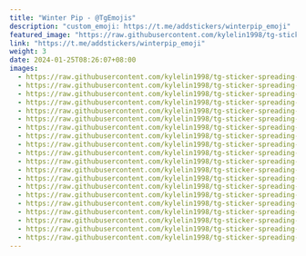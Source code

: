 ```yaml
---
title: "Winter Pip - @TgEmojis"
description: "custom_emoji: https://t.me/addstickers/winterpip_emoji"
featured_image: "https://raw.githubusercontent.com/kylelin1998/tg-sticker-spreading-worldwide-images/main/img/317a7ed5-e12e-4b59-b940-8f0cc298f0fc.jpg"
link: "https://t.me/addstickers/winterpip_emoji"
weight: 3
date: 2024-01-25T08:26:07+08:00
images:
  - https://raw.githubusercontent.com/kylelin1998/tg-sticker-spreading-worldwide-images/main/img/317a7ed5-e12e-4b59-b940-8f0cc298f0fc.jpg
  - https://raw.githubusercontent.com/kylelin1998/tg-sticker-spreading-worldwide-images/main/img/a36befc8-5138-4772-8b58-282a318f6ad1.jpg
  - https://raw.githubusercontent.com/kylelin1998/tg-sticker-spreading-worldwide-images/main/img/7e538d51-6990-4b89-8121-4e47c736f3b4.jpg
  - https://raw.githubusercontent.com/kylelin1998/tg-sticker-spreading-worldwide-images/main/img/79dd30af-0e59-4872-8282-04b513ddf518.jpg
  - https://raw.githubusercontent.com/kylelin1998/tg-sticker-spreading-worldwide-images/main/img/48e2a57f-d9f2-4b71-904e-558453b06dad.jpg
  - https://raw.githubusercontent.com/kylelin1998/tg-sticker-spreading-worldwide-images/main/img/757d51fa-68a7-4ddd-b726-9567e11a1eed.jpg
  - https://raw.githubusercontent.com/kylelin1998/tg-sticker-spreading-worldwide-images/main/img/b036f70a-f4d7-4919-89b5-383cd7006389.jpg
  - https://raw.githubusercontent.com/kylelin1998/tg-sticker-spreading-worldwide-images/main/img/6ba6e5a9-6b88-4bbc-a904-f2c82a8eb029.jpg
  - https://raw.githubusercontent.com/kylelin1998/tg-sticker-spreading-worldwide-images/main/img/20c6e11b-4ef0-41f0-b772-1963e40b527e.jpg
  - https://raw.githubusercontent.com/kylelin1998/tg-sticker-spreading-worldwide-images/main/img/624e6e21-b0c5-46fc-a6af-5657f8de5ba0.jpg
  - https://raw.githubusercontent.com/kylelin1998/tg-sticker-spreading-worldwide-images/main/img/f2ab3004-3bf3-4dca-af28-74d2d3d0a342.jpg
  - https://raw.githubusercontent.com/kylelin1998/tg-sticker-spreading-worldwide-images/main/img/ae79f6cb-68b3-4579-8cc7-883e855c4a36.jpg
  - https://raw.githubusercontent.com/kylelin1998/tg-sticker-spreading-worldwide-images/main/img/988d3c41-b319-4fb9-b4e0-ded26d36e6f0.jpg
  - https://raw.githubusercontent.com/kylelin1998/tg-sticker-spreading-worldwide-images/main/img/c5d9c173-fa99-4766-9f2e-2b1b8ba23c37.jpg
  - https://raw.githubusercontent.com/kylelin1998/tg-sticker-spreading-worldwide-images/main/img/1eed7b29-60f3-43df-b01d-f58a6d53fda6.jpg
  - https://raw.githubusercontent.com/kylelin1998/tg-sticker-spreading-worldwide-images/main/img/b1331454-c62f-4961-a352-c6026152dc82.jpg
  - https://raw.githubusercontent.com/kylelin1998/tg-sticker-spreading-worldwide-images/main/img/d5f2b3b0-ee06-4052-8987-6ff579a9adb5.jpg
  - https://raw.githubusercontent.com/kylelin1998/tg-sticker-spreading-worldwide-images/main/img/59a63098-a95c-42d5-9060-a67d627662a6.jpg
  - https://raw.githubusercontent.com/kylelin1998/tg-sticker-spreading-worldwide-images/main/img/922fb704-3f92-4c2a-ab76-5c5fd748f0c1.jpg
  - https://raw.githubusercontent.com/kylelin1998/tg-sticker-spreading-worldwide-images/main/img/d902f27c-09ec-4c4c-aaf7-464d9b8c900f.jpg
---
```

